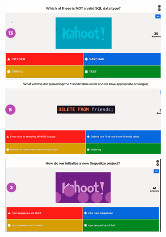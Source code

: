 



![picture 1](../../../images/2f0dfa98141aa2df4da10012eb53526bb0e408e5069c7f3a2006b971f981a5e7.png)
![picture 2](../../../images/fb87ff9a306997713945984dbc7886effcf3835543ee8014c1cc6c6d84d94190.png)


![picture 3](../../../images/53ef85da4bd7b9137860e716250c489e362014287422692575a6981127fcb8ea.png)



